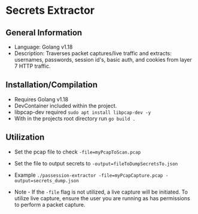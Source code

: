 # Secrets Extractor

## General Information
- Language: Golang v1.18
- Description: Traverses packet captures/live traffic and extracts: usernames, passwords, session id's, basic auth, and cookies from layer 7 HTTP traffic.

## Installation/Compilation
- Requires Golang v1.18
- DevContainer included within the project.
- libpcap-dev required ```sudo apt install libpcap-dev -y```
- With in the projects root directory run ```go build .```

## Utilization
- Set the pcap file to check ```-file=myPcapToScan.pcap``` 

- Set the file to output secrets to ```-output=fileToDumpSecretsTo.json```

- Example ```./passession-extractor -file=myPcapCapture.pcap -output=secrets_dump.json```

- Note - If the ```-file``` flag is not utilized, a live capture will be initiated. To utilize live capture, ensure the user you are running as has permissions to perform a packet capture.

